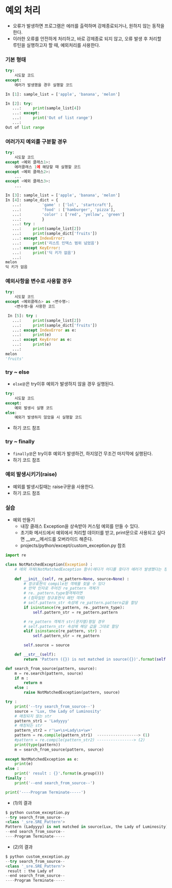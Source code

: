 # 예외 처리
- 오류가 발생하면 프로그램은 에러를 출력하며 강제종료되거나,
 원하지 않는 동작을 한다.
- 이러한 오류를 안전하게 처리하고, 바로 강제종료 되지 않고,
 오류 발생 후 처리할 루틴을 실행하고자 할 때, 예외처리를 사용한다.
### 기본 형태
```python
try:
    시도할 코드
except:
    에러가 발생했을 경우 실행할 코드
```
```python
In [1]: sample_list = ['apple', 'banana', 'melon']

In [2]: try:
   ...:     print(sample_list[4])
   ...: except:
   ...:     print('Out of list range')
   ...: 
Out of list range
```

### 여러가지 예외를 구분할 경우
```python
try:
    시도할 코드
except <예외 클래스1>:
    에러클래스 1에 해당할 때 실행할 코드
except <예외 클래스2>:
    ...
except <예외 클래스3>:
    ...
```
```python
In [3]: sample_list = ['apple', 'banana', 'melon']
In [4]: sample_dict = { 
   ...:         'game' : ['lol', 'startcraft'],
   ...:         'food' : ['hamburger', 'pizza'],
   ...:         'color' : ['red', 'yellow', 'green']
   ...:         }
   ...: try :
   ...:     print(sample_list[2])
   ...:     print(sample_dict['fruits'])
   ...: except IndexError:
   ...:     print('리스트 인덱스 범위 넘었음')
   ...: except KeyError:
   ...:     print('딕 키가 없음')
   ...: 
melon
딕 키가 없음
```

### 예외사항을 변수로 사용할 경우
```python
try:
    시도할 코드
except <예외클래스> as <변수명>:
    <변수명>을 사용한 코드
```
```python
 In [5]: try :
   ...:     print(sample_list[2])
   ...:     print(sample_dict['fruits'])
   ...: except IndexError as e:
   ...:     print(e)
   ...: except KeyError as e:
   ...:     print(e)
   ...: 
melon
'fruits'
```
### try ~ else
- ```else문```은 try이후 예외가 발생하지 않을 경우 실행된다.
```python
try:
    시도할 코드
except:
    예외 발생시 실행 코드
else:
    예외가 발생하지 않았을 시 실행할 코드
```
- 하기 코드 참조

### try ~ finally
- ```finally문```은 try이후 예외가 발생하건, 하지않건 무조건 마지막에 실행된다.
- 하기 코드 참조

### 예외 발생시키기(raise)
- 예외를 발생시킬때는 raise구문을 사용한다.
- 하기 코드 참조

### 실습
- 예외 만들기
	- 내장 클래스 Exception을 상속받아 커스텀 예외를 만들 수 있다.
	- 초기화 메서드에서 예외에서 처리할 데이터를 받고,
	print문으로 사용되고 싶다면 \_\_str\_\_메서드를 오버라이드 해준다.
	- projects/python/except/custom_exception.py 참조
	
```python
import re

class NotMatchedException(Exception) :
    # 에외 자체(NotMatchedException 함수)에다가 어디를 찾다가 에러가 발생했다는 정보를 전달
    
    def __init__(self, re_pattern=None, source=None) :
        # 정규표현식 compile된 객체를 찾을 수 있다
        # 만약 인자로 주어진 re_pattern 객체가
        # re._pattern.type형객체라면
        # (컴파일된 정규표현식 패턴 객체)
        # self.pattern_str 속성에 re_pattern.pattern값을 할당
        if isinstance(re_pattern, re._pattern_type):
            self.pattern_str = re_pattern.pattern

        # re_pattern 객체가 str(문자열)형일 경우
        # self.pattern_str 속성에 해당 값을 그대로 할당
        elif isinstance(re_pattern, str) :
            self.pattern_str = re_pattern

        self.source = source

    def __str__(self):
        return 'Pattern ({}) is not matched in source({})'.format(self.pattern_str, self.source)

def search_from_source(pattern, source):
    m = re.search(pattern, source)
    if m :
        return m
    else :
        raise NotMatchedException(pattern, source)

try :
    print('--try search_from_source--')
    source = 'Lux, the Lady of Luminosity'
    # 매칭되지 않는 str
    pattern_str1 = 'Ladyyyy'
    # 매칭되는 str
    pattern_str2 = r'\w+\s+Lady\s+\w+'
    pattern = re.compile(pattern_str1)	------------------> (1)
    #pattern = re.compile(pattern_str2) ----------------> (2)
    print(type(pattern))
    m = search_from_source(pattern, source)
    
except NotMatchedException as e:
    print(e)
else :
    print(' result : {}'.format(m.group()))
finally :
    print('--end search_from_source--')

print('----Program Terminate-----')
```
- (1)의 결과
```python
$ python custom_exception.py
--try search_from_source--
<class '_sre.SRE_Pattern'>
Pattern (Ladyyyy) is not matched in source(Lux, the Lady of Luminosity)
--end search_from_source--
----Program Terminate-----
```
- (2)의 결과
```python
$ python custom_exception.py
--try search_from_source--
<class '_sre.SRE_Pattern'>
 result : the Lady of
--end search_from_source--
----Program Terminate-----
```